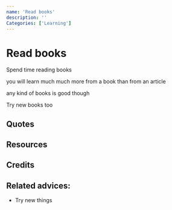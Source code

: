 ```yaml
---
name: 'Read books'
description: ''
Categories: ['Learning']
---
```

# Read books

Spend time reading books

you will learn much much more from a book than from an article

any kind of books is good though

Try new books too


## Quotes

## Resources

## Credits

## Related advices:

- Try new things
